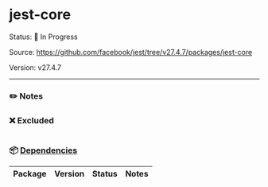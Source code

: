 # jest-core

Status: :hammer: In Progress

Source: https://github.com/facebook/jest/tree/v27.4.7/packages/jest-core

Version: v27.4.7

---

### :pencil2: Notes

### :x: Excluded
```
```

### :package: [Dependencies](https://github.com/facebook/jest/blob/v27.4.7/packages/jest-core/package.json)
| Package | Version | Status | Notes |
| ------- | ------- | ------ | ----- |
